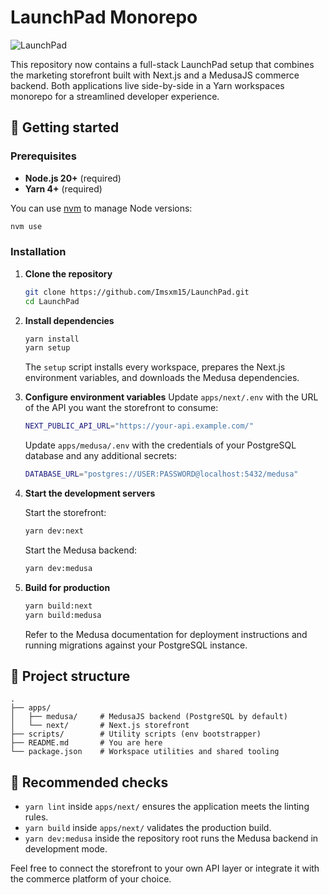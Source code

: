 # LaunchPad Monorepo

![LaunchPad](./LaunchPad.jpg)

This repository now contains a full-stack LaunchPad setup that combines the marketing storefront built with Next.js and a MedusaJS commerce backend. Both applications live side-by-side in a Yarn workspaces monorepo for a streamlined developer experience.

## 🚀 Getting started

### Prerequisites

- **Node.js 20+** (required)
- **Yarn 4+** (required)

You can use [nvm](https://github.com/nvm-sh/nvm) to manage Node versions:
```bash
nvm use
```

### Installation

1. **Clone the repository**

   ```bash
   git clone https://github.com/Imsxm15/LaunchPad.git
   cd LaunchPad
   ```

2. **Install dependencies**

   ```bash
   yarn install
   yarn setup
   ```

   The `setup` script installs every workspace, prepares the Next.js environment variables, and downloads the Medusa dependencies.

3. **Configure environment variables**
   Update `apps/next/.env` with the URL of the API you want the storefront to consume:

   ```bash
   NEXT_PUBLIC_API_URL="https://your-api.example.com/"
   ```

   Update `apps/medusa/.env` with the credentials of your PostgreSQL database and any additional secrets:

   ```bash
   DATABASE_URL="postgres://USER:PASSWORD@localhost:5432/medusa"
   ```

4. **Start the development servers**

   Start the storefront:

   ```bash
   yarn dev:next
   ```

   Start the Medusa backend:

   ```bash
   yarn dev:medusa
   ```

5. **Build for production**

   ```bash
   yarn build:next
   yarn build:medusa
   ```

   Refer to the Medusa documentation for deployment instructions and running migrations against your PostgreSQL instance.

## 📁 Project structure

```
.
├── apps/
│   ├── medusa/     # MedusaJS backend (PostgreSQL by default)
│   └── next/       # Next.js storefront
├── scripts/        # Utility scripts (env bootstrapper)
├── README.md       # You are here
└── package.json    # Workspace utilities and shared tooling
```

## 🧪 Recommended checks

- `yarn lint` inside `apps/next/` ensures the application meets the linting rules.
- `yarn build` inside `apps/next/` validates the production build.
- `yarn dev:medusa` inside the repository root runs the Medusa backend in development mode.

Feel free to connect the storefront to your own API layer or integrate it with the commerce platform of your choice.
